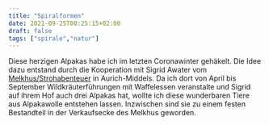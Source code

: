 ```yaml
---
title: "Spiralformen"
date: 2021-09-25T00:25:15+02:00
draft: false
tags: ["spirale","natur"]
---
```

Diese herzigen Alpakas habe ich im letzten Coronawinter gehäkelt. Die Idee dazu entstand durch die Kooperation mit Sigrid Awater vom [Melkhus/Strohabenteuer](https://www.strohabenteuer.de/) in Aurich-Middels. Da ich dort von April bis September Wildkräuterführungen mit Waffelessen veranstalte und Sigrid auf ihrem Hof auch drei Alpakas hat, wollte ich diese wunderbaren Tiere aus Alpakawolle entstehen lassen. Inzwischen sind sie zu einem festen Bestandteil in der Verkaufsecke des Melkhus geworden.